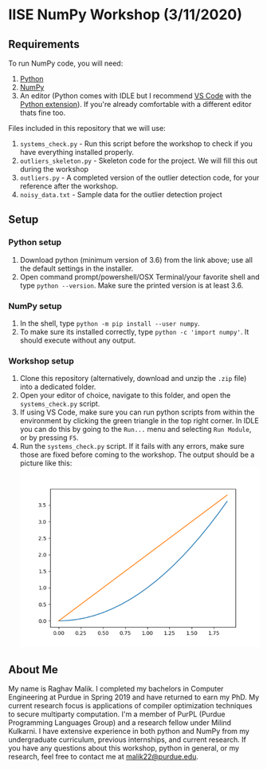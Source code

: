 # IISE NumPy Workshop (3/11/2020)
## Requirements
To run NumPy code, you will need:
1. [Python](https://www.python.org/downloads/)
2. [NumPy](https://numpy.org/)
3. An editor (Python comes with IDLE but I recommend [VS Code](https://code.visualstudio.com/Download) with the [Python extension](https://marketplace.visualstudio.com/items?itemName=ms-python.python)). If you're already comfortable with a different editor thats fine too.

Files included in this repository that we will use:
1. `systems_check.py` - Run this script before the workshop to check if you have everything installed properly.
1. `outliers_skeleton.py` - Skeleton code for the project. We will fill this out during the workshop
1. `outliers.py` - A completed version of the outlier detection code, for your reference after the workshop.
1. `noisy_data.txt` - Sample data for the outlier detection project

## Setup
### Python setup
1. Download python (minimum version of 3.6) from the link above; use all the default settings in the installer. 
1. Open command prompt/powershell/OSX Terminal/your favorite shell and type `python --version`. Make sure the printed version is at least 3.6.
### NumPy setup
1. In the shell, type `python -m pip install --user numpy`.
1. To make sure its installed correctly, type `python -c 'import numpy'`. It should execute without any output.
### Workshop setup
1. Clone this repository (alternatively, download and unzip the `.zip` file) into a dedicated folder.
1. Open your editor of choice, navigate to this folder, and open the `systems_check.py` script.
1. If using VS Code, make sure you can run python scripts from within the environment by clicking the green triangle in the top right corner. In IDLE you can do this by going to the `Run...` menu and selecting `Run Module`, or by pressing `F5`.
1. Run the `systems_check.py` script. If it fails with any errors, make sure those are fixed before coming to the workshop. The output should be a picture like this: ![Systems Check Output](systems_check.png)


## About Me
My name is Raghav Malik. I completed my bachelors in Computer Engineering at Purdue in Spring 2019 and have returned to earn my PhD. My current research focus is applications of compiler optimization techniques to secure multiparty computation. I'm a member of PurPL (Purdue Programming Languages Group) and a research fellow under Milind Kulkarni. I have extensive experience in both python and NumPy from my undergraduate curriculum, previous internships, and current research. If you have any questions about this workshop, python in general, or my research, feel free to contact me at malik22@purdue.edu.
